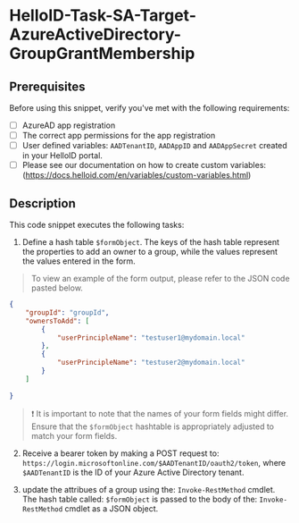 # HelloID-Task-SA-Target-AzureActiveDirectory-GroupGrantMembership

## Prerequisites

Before using this snippet, verify you've met with the following requirements:

- [ ] AzureAD app registration
- [ ] The correct app permissions for the app registration
- [ ] User defined variables: `AADTenantID`, `AADAppID` and `AADAppSecret` created in your HelloID portal.
- [ ] Please see our documentation on how to create custom variables: (https://docs.helloid.com/en/variables/custom-variables.html)

## Description

This code snippet executes the following tasks:

1. Define a hash table `$formObject`. The keys of the hash table represent the properties to add an owner to a group, while the values represent the values entered in the form.

> To view an example of the form output, please refer to the JSON code pasted below.

```json
{
    "groupId": "groupId",
    "ownersToAdd": [
        {
            "userPrincipleName": "testuser1@mydomain.local"
        },
        {
            "userPrincipleName": "testuser2@mydomain.local"
        }
    ]
    
}
```

> :exclamation: It is important to note that the names of your form fields might differ. Ensure that the `$formObject` hashtable is appropriately adjusted to match your form fields.

2. Receive a bearer token by making a POST request to: `https://login.microsoftonline.com/$AADTenantID/oauth2/token`, where `$AADTenantID` is the ID of your Azure Active Directory tenant.

3. update the attribues of a group using the: `Invoke-RestMethod` cmdlet. The hash table called: `$formObject` is passed to the body of the: `Invoke-RestMethod` cmdlet as a JSON object.

